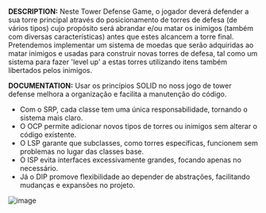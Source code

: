 **DESCRIPTION:**
Neste Tower Defense Game, o jogador deverá defender a sua torre principal através do posicionamento de torres de defesa (de vários tipos) cujo propósito será abrandar e/ou matar os inimigos (também com diversas características) antes que estes alcancem a torre final.
Pretendemos implementar um sistema de moedas que serão adquiridas ao matar inimigos e usadas para construir novas torres de defesa, tal como um sistema para fazer 'level up' a estas torres utilizando itens também libertados pelos inimigos. 


**DOCUMENTATION:**
Usar os princípios SOLID no noss jogo de tower defense melhora a organização e facilita a manutenção do código. 
- Com o SRP, cada classe tem uma única responsabilidade, tornando o sistema mais claro.
- O OCP permite adicionar novos tipos de torres ou inimigos sem alterar o código existente.
- O LSP garante que subclasses, como torres específicas, funcionem sem problemas no lugar das classes base.
- O ISP evita interfaces excessivamente grandes, focando apenas no necessário.
- Já o DIP promove flexibilidade ao depender de abstrações, facilitando mudanças e expansões no projeto.
  

![image](https://github.com/user-attachments/assets/b1eeef2e-a5be-4853-8a00-57d514041008)

